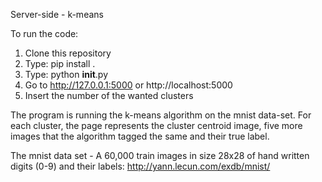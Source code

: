 Server-side - k-means

To run the code:
1. Clone this repository
2. Type: pip install .
3. Type: python __init__.py
4. Go to http://127.0.0.1:5000 or http://localhost:5000
5. Insert the number of the wanted clusters

The program is running the k-means algorithm on the mnist data-set.
For each cluster, the page represents the cluster centroid image, 
five more images that the algorithm tagged the same and their true label.

The mnist data set - A 60,000 train images in size 28x28 of hand 
written digits (0-9) and their labels:
http://yann.lecun.com/exdb/mnist/
